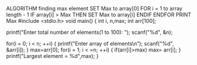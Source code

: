 ALGORITHM finding max element SET Max to array[0]
FOR i = 1 to array length - 1 IF array[i] > Max THEN SET Max to array[i] ENDIF
ENDFOR PRINT Max
 #include <stdio.h> 
void main()
{
int i, n,max;
int arr[100];

printf("Enter total number of elements(1 to 100): "); scanf("%d", &n);

for(i = 0; i < n; ++i)
{
printf("Enter array of elements\n”);
 scanf("%d", &arr[i]);
}
max=arr[0];
for(i = 1; i < =n; ++i)
{
if(arr[i]>max)
max= arr[i];
}
printf("Largest element = %d",max); 
}
